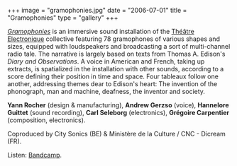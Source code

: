 +++
image = "gramophonies.jpg"
date = "2006-07-01"
title = "Gramophonies"
type = "gallery"
+++

*[Gramophonies](https://grgrcrpntr.bandcamp.com/album/gramophonies)* is an immersive sound installation of the [Théâtre Electronique](https://www.yannrocher.org/soundart) collective featuring 78 gramophones of various shapes and sizes, equipped with loudspeakers and broadcasting a sort of multi-channel radio tale. The narrative is largely based on texts from Thomas A. Edison's *Diary and Observations*. A voice in American and French, taking up extracts, is spatialized in the installation with other sounds, according to a score defining their position in time and space. Four tableaux follow one another, addressing themes dear to Edison's heart: The invention of the phonograph, man and machine, deafness, the inventor and society.

**Yann Rocher** (design & manufacturing), **Andrew Gerzso** (voice), **Hannelore Guittet** (sound recording), **Carl Seleborg** (electronics), **Grégoire Carpentier** (composition, electronics).

Coproduced by City Sonics (BE) & Ministère de la Culture / CNC - Dicream (FR).

Listen: [Bandcamp](https://grgrcrpntr.bandcamp.com/album/gramophonies).